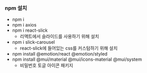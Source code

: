 ### npm 설치

- npm i
- npm i axios
- npm i react-slick
  - 리액트에서 슬라이드를 사용하기 위해 설치
- npm i slick-carousel
  - react-slick에 들어있는 css를 커스텀하기 위해 설치
- npm install @emotion/react @emotion/styled
- npm install @mui/material @mui/icons-material @mui/system
  - 비밀번호 토글 아이콘 패키지
